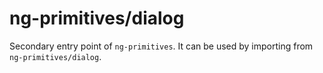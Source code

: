# ng-primitives/dialog

Secondary entry point of `ng-primitives`. It can be used by importing from `ng-primitives/dialog`.
